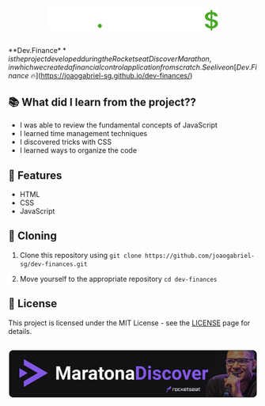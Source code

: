 <div align="center">
 <img src="./assets/logo.svg">
</div>

##

**Dev.Finance$** is the project developed during the Rocketseat Discover Marathon, in which we created a financial control application from scratch.  
See live on [Dev.Finance$ 🔥](https://joaogabriel-sg.github.io/dev-finances/)

## 📚 What did I learn from the project??

- I was able to review the fundamental concepts of JavaScript
- I learned time management techniques
- I discovered tricks with CSS
- I learned ways to organize the code

## 🚀 Features

- HTML
- CSS
- JavaScript

## 🧬 Cloning

1. Clone this repository using `git clone https://github.com/joaogabriel-sg/dev-finances.git`

1. Move yourself to the appropriate repository `cd dev-finances`


## 📃 License

This project is licensed under the MIT License - see the [LICENSE](https://choosealicense.com/licenses/mit/) page for details.  

##

<div align="center">
  <img src="./images/banner.png">
</div>
